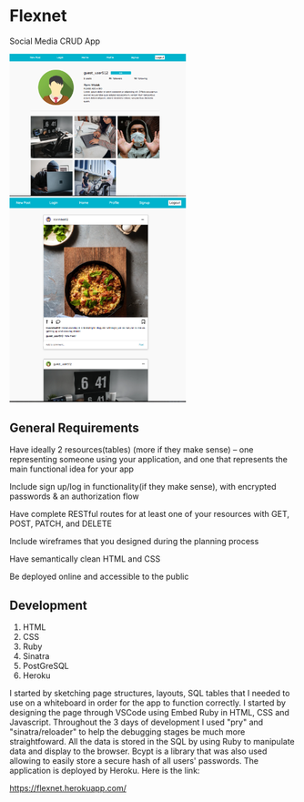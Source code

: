 # Flexnet
Social Media CRUD App

<img src="https://github.com/minhvuong1/flexnet/blob/master/profile_page_screenshot.png" width="310">
<img src="https://github.com/minhvuong1/flexnet/blob/master/home_page_screenshot.png" width="310">

## General Requirements
Have ideally 2 resources(tables) (more if they make sense) – one representing someone using your application, and one that represents the main functional idea for your app

Include sign up/log in functionality(if they make sense), with encrypted passwords & an authorization flow

Have complete RESTful routes for at least one of your resources with GET, POST, PATCH, and DELETE

Include wireframes that you designed during the planning process

Have semantically clean HTML and CSS

Be deployed online and accessible to the public

## Development
1. HTML
2. CSS
3. Ruby
4. Sinatra
5. PostGreSQL
6. Heroku

I started by sketching page structures, layouts, SQL tables that I needed to use on a whiteboard in order for the app to function correctly. I started by designing the page through VSCode using Embed Ruby in HTML, CSS and Javascript. Throughout
the 3 days of development I used "pry" and "sinatra/reloader" to help the debugging stages be much more straightfoward. All the data is stored in the SQL by using Ruby to
manipulate data and display to the browser. Bcypt is a library that was also used allowing to easily store a secure hash of all users' passwords. The application is deployed by Heroku. Here is the link:

https://flexnet.herokuapp.com/
